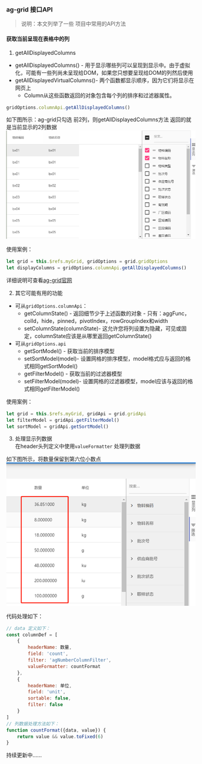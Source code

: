 ### ag-grid 接口API

> 说明：本文列举了一些 项目中常用的API方法

#### 获取当前呈现在表格中的列

1. getAllDisplayedColumns

- getAllDisplayedColumns() - 用于显示哪些列可以呈现到显示中。由于虚拟化，可能有一些列尚未呈现给DOM，如果您只想要呈现给DOM的列然后使用
- getAllDisplayedVirtualColumns()- 两个函数都显示顺序，因为它们将显示在网页上
    - Column从这些函数返回的对象包含每个列的排序和过滤器属性。


```js
gridOptions.columnApi.getAllDisplayedColumns()
```
如下图所示：ag-grid只勾选 前2列，则getAllDisplayedColumns方法 返回的就是当前显示的2列数据        
![4](./imgs/4.png)

使用案例：
```js
let grid = this.$refs.myGrid, gridOptions = grid.gridOptions
let displayColumns = gridOptions.columnApi.getAllDisplayedColumns()
```

详细说明可查看[ag-grid官网](https://www.ag-grid.com/javascript-grid-column-api/)

2. 其它可能有用的功能     
* 可从`gridOptions.columnApi`：
    - getColumnState() - 返回细节少于上述函数的对象 - 只有：aggFunc，colId，hide，pinned，pivotIndex，rowGroupIndex和width
    - setColumnState(columnState)- 这允许您将列设置为隐藏，可见或固定，columnState应该是从哪里返回getColumnState()
* 可从`gridOptions.api`    
    - getSortModel() - 获取当前的排序模型
    - setSortModel(model)- 设置网格的排序模型，model格式应与返回的格式相同getSortModel()
    - getFilterModel() - 获取当前的过滤器模型
    - setFilterModel(model)- 设置网格的过滤器模型，model应该与返回的格式相同getFilterModel()

使用案例：
```js
let grid = this.$refs.myGrid, gridApi = grid.gridApi
let filterModel = gridApi.getFilterModel()
let sortModel = gridApi.getSortModel()
```

3. 处理显示列数据  
在header头列定义中使用`valueFormatter` 处理列数据     

如下图所示，将数量保留到第六位小数点          
![5](./imgs/5.png)

代码处理如下：    
```js
// data 定义如下：
const columnDef = [
    {
        headerName: 数量,
        field: 'count',
        filter: 'agNumberColumnFilter',
        valueFormatter: countFormat
    },
    {
        headerName: 单位,
        field: 'unit',
        sortable: false,
        filter: false
    }
]
// 列数据处理方法如下：
function countFormat({data, value}) {
    return value && value.toFixed(6)
}
```

持续更新中......